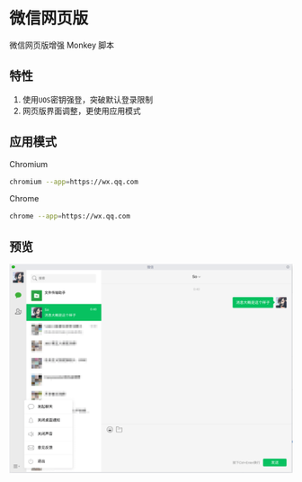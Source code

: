 
# 微信网页版

微信网页版增强 Monkey 脚本


## 特性

1. 使用`UOS`密钥强登，突破默认登录限制
2. 网页版界面调整，更使用应用模式


## 应用模式

Chromium

```bash
chromium --app=https://wx.qq.com
```
Chrome

```bash
chrome --app=https://wx.qq.com
```


## 预览

![微信网页版](./preview.png)

